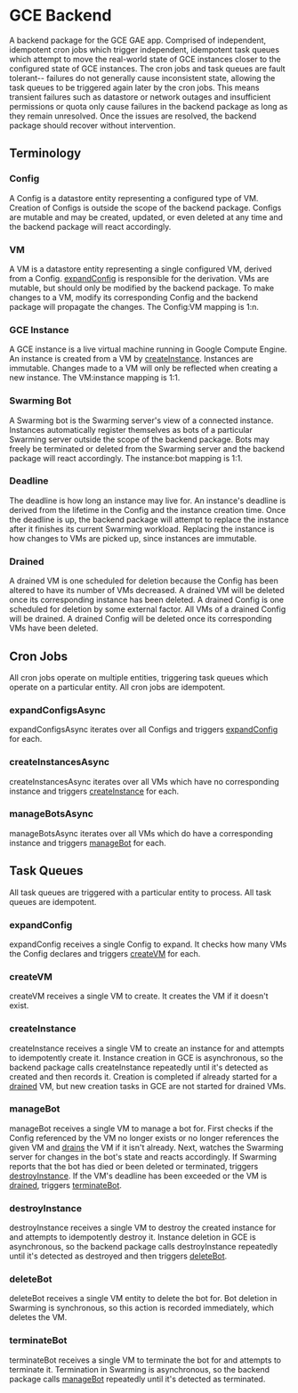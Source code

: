 # GCE Backend

A backend package for the GCE GAE app. Comprised of independent, idempotent
cron jobs which trigger independent, idempotent task queues which attempt to
move the real-world state of GCE instances closer to the configured state of GCE
instances. The cron jobs and task queues are fault tolerant-- failures do not
generally cause inconsistent state, allowing the task queues to be triggered
again later by the cron jobs. This means transient failures such as datastore or
network outages and insufficient permissions or quota only cause failures in the
backend package as long as they remain unresolved. Once the issues are resolved,
the backend package should recover without intervention.

## Terminology

### Config

A Config is a datastore entity representing a configured type of VM. Creation of
Configs is outside the scope of the backend package. Configs are mutable and may
be created, updated, or even deleted at any time and the backend package will
react accordingly.

### VM

A VM is a datastore entity representing a single configured VM, derived from a
Config. [expandConfig](#expandConfig) is responsible for the derivation. VMs
are mutable, but should only be modified by the backend package. To make changes
to a VM, modify its corresponding Config and the backend package will propagate
the changes. The Config:VM mapping is 1:n.

### GCE Instance

A GCE instance is a live virtual machine running in Google Compute Engine. An
instance is created from a VM by [createInstance](#createInstance). Instances
are immutable. Changes made to a VM will only be reflected when creating a new
instance. The VM:instance mapping is 1:1.

### Swarming Bot

A Swarming bot is the Swarming server's view of a connected instance. Instances
automatically register themselves as bots of a particular Swarming server
outside the scope of the backend package. Bots may freely be terminated or
deleted from the Swarming server and the backend package will react accordingly.
The instance:bot mapping is 1:1.

### Deadline

The deadline is how long an instance may live for. An instance's deadline is
derived from the lifetime in the Config and the instance creation time. Once the
deadline is up, the backend package will attempt to replace the instance after
it finishes its current Swarming workload. Replacing the instance is how changes
to VMs are picked up, since instances are immutable.

### Drained

A drained VM is one scheduled for deletion because the Config has been altered
to have its number of VMs decreased. A drained VM will be deleted once its
corresponding instance has been deleted. A drained Config is one scheduled for
deletion by some external factor. All VMs of a drained Config will be drained. A
drained Config will be deleted once its corresponding VMs have been deleted.

## Cron Jobs

All cron jobs operate on multiple entities, triggering task queues which operate
on a particular entity. All cron jobs are idempotent.

### expandConfigsAsync

expandConfigsAsync iterates over all Configs and triggers
[expandConfig](#expandConfig) for each.

### createInstancesAsync

createInstancesAsync iterates over all VMs which have no corresponding instance
and triggers [createInstance](#createInstance) for each.

### manageBotsAsync

manageBotsAsync iterates over all VMs which do have a corresponding instance and
triggers [manageBot](#manageBot) for each.

## Task Queues

All task queues are triggered with a particular entity to process. All task
queues are idempotent.

### expandConfig

expandConfig receives a single Config to expand. It checks how many VMs the
Config declares and triggers [createVM](#createVM) for each.

### createVM

createVM receives a single VM to create. It creates the VM if it doesn't exist.

### createInstance

createInstance receives a single VM to create an instance for and attempts to
idempotently create it. Instance creation in GCE is asynchronous, so the backend
package calls createInstance repeatedly until it's detected as created and then
records it. Creation is completed if already started for a [drained](#drained)
VM, but new creation tasks in GCE are not started for drained VMs.

### manageBot

manageBot receives a single VM to manage a bot for. First checks if the Config
referenced by the VM no longer exists or no longer references the given VM and
[drains](#drain) the VM if it isn't already. Next, watches the Swarming server
for changes in the bot's state and reacts accordingly. If Swarming reports that
the bot has died or been deleted or terminated, triggers
[destroyInstance](#destroyInstance). If the VM's deadline has been exceeded or
the VM is [drained](#drained), triggers [terminateBot](#terminateBot).

### destroyInstance

destroyInstance receives a single VM to destroy the created instance for and
attempts to idempotently destroy it. Instance deletion in GCE is asynchronous,
so the backend package calls destroyInstance repeatedly until it's detected as
destroyed and then triggers [deleteBot](#deleteBot).

### deleteBot

deleteBot receives a single VM entity to delete the bot for. Bot deletion in
Swarming is synchronous, so this action is recorded immediately, which deletes
the VM.

### terminateBot

terminateBot receives a single VM to terminate the bot for and attempts to
terminate it. Termination in Swarming is asynchronous, so the backend package
calls [manageBot](#manageBot) repeatedly until it's detected as terminated.
